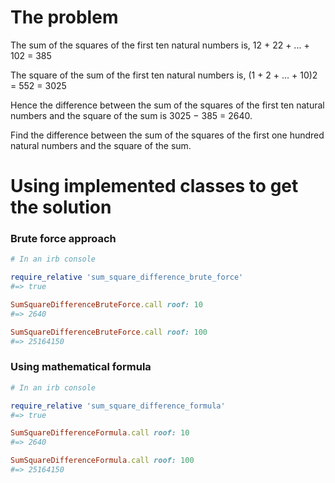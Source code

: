 # The problem

The sum of the squares of the first ten natural numbers is,
12 + 22 + ... + 102 = 385

The square of the sum of the first ten natural numbers is,
(1 + 2 + ... + 10)2 = 552 = 3025

Hence the difference between the sum of the squares of the first ten natural numbers and the square of the sum is 3025 − 385 = 2640.

Find the difference between the sum of the squares of the first one hundred natural numbers and the square of the sum.

# Using implemented classes to get the solution

### Brute force approach

```ruby
# In an irb console

require_relative 'sum_square_difference_brute_force'
#=> true

SumSquareDifferenceBruteForce.call roof: 10
#=> 2640

SumSquareDifferenceBruteForce.call roof: 100
#=> 25164150
```

### Using mathematical formula

```ruby
# In an irb console

require_relative 'sum_square_difference_formula'
#=> true

SumSquareDifferenceFormula.call roof: 10
#=> 2640

SumSquareDifferenceFormula.call roof: 100
#=> 25164150
```
